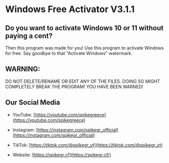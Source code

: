 # Windows Free Activator V3.1.1

## Do you want to activate Windows 10 or 11 without paying a cent?

Then this program was made for you! Use this program to activate
Windows for free. Say goodbye to that "Activate Windows" watermark.

## WARNING:

DO NOT DELETE/RENAME OR EDIT ANY OF THE FILES. DOING SO MIGHT COMPLETELY BREAK THE PROGRAM!
YOU HAVE BEEN WARNED!

## Our Social Media

 - YouTube:
[https://youtube.com/spikegreece](https://youtube.com/spikegreece)

 - Instagram:
[https://instagram.com/spikegr_official](https://instagram.com/spikegr_official)

 - TikTok:
[https://tiktok.com/@spikegr_yt](https://tiktok.com/@spikegr_yt)

 - Website:
[https://spikegr.cf](https://spikegr.cf/)

